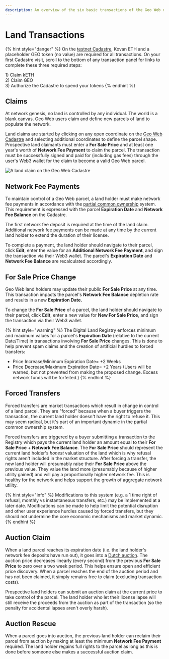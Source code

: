```yaml
---
description: An overview of the six basic transactions of the Geo Web digital land market.
---
```


# Land Transactions

{% hint style="danger" %}
On the [testnet Cadastre](https://geoweb.eth.link), Kovan ETH and a placeholder GEO token (no value) are required for all transactions. On your first Cadastre visit, scroll to the bottom of any transaction panel for links to complete these three required steps:

1\) Claim kETH\
2\) Claim GEO\
3\) Authorize the Cadastre to spend your tokens
{% endhint %}

## Claims

At network genesis, no land is controlled by any individual. The world is a blank canvas. Geo Web users claim and define new parcels of land to populate the network.

Land claims are started by clicking on any open coordinate on the [Geo Web Cadastre](cadastre-intro.md) and selecting additional coordinates to define the parcel shape. Prospective land claimants must enter a **For Sale Price** and at least one year's worth of **Network Fee Payment** to claim the parcel. The transaction must be successfully signed and paid for (including gas fees) through the user's Web3 wallet for the claim to become a valid Geo Web parcel.

![A land claim on the Geo Web Cadastre](<../.gitbook/assets/Land Claim.gif>)

## Network Fee Payments

To maintain control of a Geo Web parcel, a land holder must make network fee payments in accordance with the [partial common ownership](partial-common-ownership.md) system. This requirement is expressed with the parcel **Expiration Date** and **Network Fee Balance** on the Cadastre.

The first network fee deposit is required at the time of the land claim. Additional network fee payments can be made at any time by the current land holder to extend the duration of their license.

To complete a payment, the land holder should navigate to their parcel, click **Edit**, enter the value for an **Additional Network Fee Payment**, and sign the transaction via their Web3 wallet. The parcel's **Expiration Date** and **Network Fee Balance** are recalculated accordingly.

## For Sale Price Change

Geo Web land holders may update their public **For Sale Price** at any time. This transaction impacts the parcel's **Network Fee Balance** depletion rate and results in a new **Expiration Date.**

To change the **For Sale Price** of a parcel, the land holder should navigate to their parcel, click **Edit**, enter a new value for **New For Sale Price**, and sign the transaction via their Web3 wallet.

{% hint style="warning" %}
The Digital Land Registry enforces minimum and maximum values for a parcel's **Expiration Date** (relative to the current Date/Time) in transactions involving **For Sale Price** changes. This is done to help prevent spam claims and the creation of artificial hurdles to forced transfers:

* Price Increase/Minimum Expiration Date= +2 Weeks
* Price Decrease/Maximum Expiration Date= +2 Years (Users will be warned, but not prevented from making the proposed change. Excess network funds will be forfeited.)
{% endhint %}

## Forced Transfers

Forced transfers are market transactions which result in change in control of a land parcel. They are "forced" because when a buyer triggers the transaction, the current land holder doesn't have the right to refuse it. This may seem radical, but it's part of an important dynamic in the partial common ownership system.

Forced transfers are triggered by a buyer submitting a transaction to the Registry which pays the current land holder an amount equal to their **For Sale Price** + **Network Fee Balance**. The **For Sale Price** should represent the current land holder's _honest_ valuation of the land which is why refusal rights aren't included in the market structure. After forcing a transfer, the new land holder will presumably raise their **For Sale Price** above the previous value. They value the land more (presumably because of higher utility gained) and will pay a proportionally higher network fee. This is healthy for the network and helps support the growth of aggregate network utility.

{% hint style="info" %}
Modifications to this system (e.g. a 1 time right of refusal, monthly vs instantaneous transfers, etc.) may be implemented at a later date. Modifications can be made to help limit the potential disruption and other user experience hurdles caused by forced transfers, but they should not undermine the core economic mechanisms and market dynamic.
{% endhint %}

## Auction Claim

When a land parcel reaches its expiration date (i.e. the land holder's network fee deposits have run out), it goes into a [Dutch auction](https://en.wikipedia.org/wiki/Dutch\_auction). The auction price decreases linearly (every second) from the previous **For Sale Price** to zero over a two week period. This helps ensure open and efficient price discovery. When a parcel reaches the end of the auction period and has not been claimed, it simply remains free to claim (excluding transaction costs).

Prospective land holders can submit an auction claim at the current price to take control of the parcel. The land holder who let their license lapse will still receive the proceeds from the auction as part of the transaction (so the penalty for accidental lapses aren't overly harsh).

## Auction Rescue

When a parcel goes into auction, the previous land holder can reclaim their parcel from auction by making at least the minimum **Network Fee Payment** required. The land holder regains full rights to the parcel as long as this is done before someone else makes a successful auction claim.
